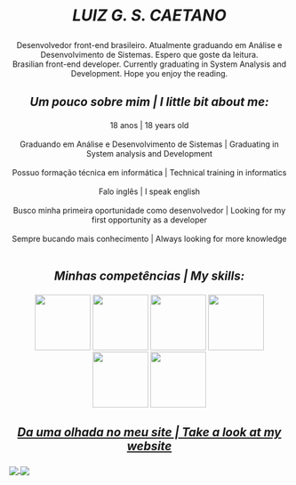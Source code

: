 # <p align="center"> _LUIZ G. S. CAETANO_  </p>
<p align="center">
Desenvolvedor front-end brasileiro. Atualmente graduando em Análise e Desenvolvimento de Sistemas. Espero que goste da leitura.<br>
Brasilian front-end developer. Currently graduating in System Analysis and Development. Hope you enjoy the reading.<br>
</p>
  
## <p align="center">_Um pouco sobre mim | I little bit about me:_</p>
<p align="center">
18 anos | 18 years old<br><br>
Graduando em Análise e Desenvolvimento de Sistemas | Graduating in System analysis and Development<br><br>
Possuo formação técnica em informática | Technical training in informatics<br><br>
Falo inglês | I speak english<br><br>
Busco minha primeira oportunidade como desenvolvedor | Looking for my first opportunity as a developer<br><br>
Sempre bucando mais conhecimento | Always looking for more knowledge<br><br>
</hp> 

## _<p align="center"> Minhas competências | My skills:  </p>_
<p float="left" align="center">
  <img src="https://raw.githubusercontent.com/yurijserrano/Github-Profile-Readme-Logos/f994c418a134b58c4aec11152f6a4a33fa89da26/others/html.svg" width="100">
  <img src="https://raw.githubusercontent.com/yurijserrano/Github-Profile-Readme-Logos/f994c418a134b58c4aec11152f6a4a33fa89da26/others/css.svg" width="100">
  <img src="https://raw.githubusercontent.com/yurijserrano/Github-Profile-Readme-Logos/f994c418a134b58c4aec11152f6a4a33fa89da26/programming%20languages/javascript.svg" width="100">
  <img src="https://raw.githubusercontent.com/yurijserrano/Github-Profile-Readme-Logos/f994c418a134b58c4aec11152f6a4a33fa89da26/programming%20languages/c.svg" width="100">
  <img src="https://raw.githubusercontent.com/yurijserrano/Github-Profile-Readme-Logos/f994c418a134b58c4aec11152f6a4a33fa89da26/frameworks/angular.svg" width="100">
  <img src="https://raw.githubusercontent.com/yurijserrano/Github-Profile-Readme-Logos/f994c418a134b58c4aec11152f6a4a33fa89da26/frameworks/vuejs.svg" width="100">
</p>

## <p align="center"> _[Da uma olhada no meu site | Take a look at my website](https://lzcaetano.github.io/)_ </p>

<a href="https://github.com/anuraghazra/github-readme-stats">
  <img align="center" src="https://github-readme-stats.vercel.app/api/pin/?username=anuraghazra&repo=github-readme-stats" />
</a>
<a href="https://github.com/anuraghazra/convoychat">
  <img align="center" src="https://github-readme-stats.vercel.app/api/pin/?username=anuraghazra&repo=convoychat" />
</a>
